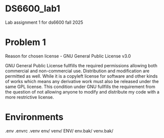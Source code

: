 # DS6600_lab1
Lab assignment 1 for ds6600 fall 2025

# Problem 1
Reason for chosen license - GNU General Public License v3.0

GNU General Public License fullfills the required permissions allowing both commercial and non-commercial use. Distribution and modification are permitted as well. While it is a copyleft license for software and other kinds of works which means any derivative work must also be released under the same GPL license. This condition under GNU fullfills the requirement from the question of not allowing anyone to modify and distribute my code with a more restrictive license.





# Environments
.env
.envrc
.venv
env/
venv/
ENV/
env.bak/
venv.bak/